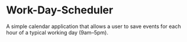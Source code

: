 # Work-Day-Scheduler
A simple calendar application that allows a user to save events for each hour of a typical working day (9am–5pm).
